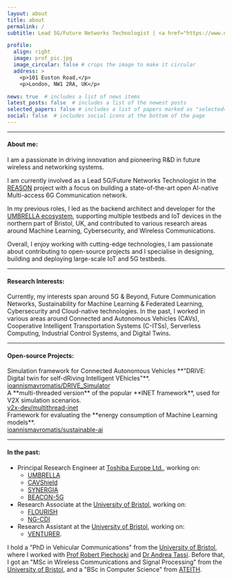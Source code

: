 ```yaml
---
layout: about
title: about
permalink: /
subtitle: Lead 5G/Future Networks Technologist | <a href="https://www.digicatapult.org.uk">Digital Catapult</a>

profile:
  align: right
  image: prof_pic.jpg
  image_circular: false # crops the image to make it circular
  address: >
    <p>101 Euston Road,</p>
    <p>London, NW1 2RA, UK</p>

news: true  # includes a list of news items
latest_posts: false  # includes a list of the newest posts
selected_papers: false # includes a list of papers marked as "selected={true}"
social: false  # includes social icons at the bottom of the page
---
```

---
#### About me:
I am a passionate in driving innovation and pioneering R&D in future wireless and networking systems.

I am currently involved as a Lead 5G/Future Networks Technologist in the [REASON](https://reason-open-networks.ac.uk) project with a focus on building a state-of-the-art open AI-native Multi-access 6G Communication network.

In my previous roles, I led as the backend architect and developer for the [UMBRELLA ecosystem](https://www.umbrellaiot.com), supporting multiple testbeds and IoT devices in the northern part of Bristol, UK, and contributed to various research areas around Machine Learning, Cybersecurity, and Wireless Communications.

Overall, I enjoy working with cutting-edge technologies, I am passionate about contributing to open-source projects and I specialise in designing, building and deploying large-scale IoT and 5G testbeds.

---

#### Research Interests:
Currently, my interests span around 5G & Beyond, Future Communication Networks, Sustainability for Machine Learning & Federated Learning, Cybersecurity and Cloud-native technologies. In the past, I worked in various areas around Connected and Autonomous Vehicles (CAVs), Cooperative Intelligent Transportation Systems (C-ITSs), Serverless Computing, Industrial Control Systems, and Digital Twins.

---
#### Open-source Projects:
<div class="row">
  <div class="col-md-8" markdown="1">
  Simulation framework for Connected Autonomous Vehicles **"DRIVE: Digital twin for self-dRiving Intelligent VEhicles"**.
  </div>

  <div class="col-md-4 d-flex align-items-center" markdown="1"><a class="github-button" href="https://github.com/ioannismavromatis/DRIVE_Simulator"
        data-icon="octicon-star" data-show-count="true"
        aria-label="Star ioannismavromatis/DRIVE_Simulator on GitHub">ioannismavromatis/DRIVE_Simulator</a>
  </div>
</div>

<div class="row">
  <div class="col-md-8" markdown="1">
  A **multi-threaded version** of the popular **INET framework**, used for V2X simulation scenarios.
  </div>

  <div class="col-md-4 d-flex align-items-center" markdown="1"><a class="github-button" href="https://github.com/v2x-dev/multithread-inet"
      data-icon="octicon-star" data-show-count="true"
      aria-label="Star v2x-dev/multithread-inet on GitHub">v2x-dev/multithread-inet</a>
  </div>
</div>

<div class="row">
  <div class="col-md-8" markdown="1">
  Framework for evaluating the **energy consumption of Machine Learning models**.
  </div>

  <div class="col-md-4 d-flex align-items-center" markdown="1"><a class="github-button" href="https://github.com/ioannismavromatis/sustainable-ai"
      data-icon="octicon-star" data-show-count="true"
      aria-label="Star ioannismavromatis/sustainable-ai on GitHub">ioannismavromatis/sustainable-ai</a>
  </div>
</div>




---
#### In the past:
* Principal Research Engineer at [Toshiba Europe Ltd.](https://www.toshiba.eu), working on:
  * [UMBRELLA](https://umbrellaiot.com/)
  * [CAVShield](https://zenzic.io/cybersecurity/)
  * [SYNERGIA](https://synergia.blogs.bristol.ac.uk)
  * [BEACON-5G](https://www.beacon-5g.com)
* Research Associate at the [University of Bristol](https://www.bristol.ac.uk), working on:
  * [FLOURISH](http://www.flourishmobility.com)
  * [NG-CDI](http://www.ng-cdi.org)
* Research Assistant at the [University of Bristol](https://www.bristol.ac.uk), working on:
  * [VENTURER](https://www.venturer-cars.com).

I hold a "PhD in Vehicular Communications" from the [University of Bristol](https://www.bristol.ac.uk), where I worked with [Prof Robert Piechocki](http://www.bristol.ac.uk/engineering/people/robert-j-piechocki) and [Dr Andrea Tassi](http://andreatassi.uk). Before that, I got an "MSc in Wireless Communications and Signal Processing" from the [University of Bristol](https://www.bristol.ac.uk), and a "BSc in Computer Science" from [ATEITH](https://www.teithe.gr).
